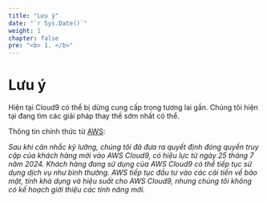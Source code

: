 ```yaml
---
title: "Lưu ý"
date: "`r Sys.Date()`"
weight: 1
chapter: false
pre: "<b> 1. </b>"
---
```


# Lưu ý

Hiện tại Cloud9 có thể bị dừng cung cấp trong tương lai gần. Chúng tôi hiện tại đang tìm các giải pháp thay thế sớm nhất có thể.

Thông tin chính thức từ [AWS](https://aws.amazon.com/blogs/devops/how-to-migrate-from-aws-cloud9-to-aws-ide-toolkits-or-aws-cloudshell/):

_Sau khi cân nhắc kỹ lưỡng, chúng tôi đã đưa ra quyết định đóng quyền truy cập của khách hàng mới vào AWS Cloud9, có hiệu lực từ ngày 25 tháng 7 năm 2024. Khách hàng đang sử dụng của AWS Cloud9 có thể tiếp tục sử dụng dịch vụ như bình thường. AWS tiếp tục đầu tư vào các cải tiến về bảo mật, tính khả dụng và hiệu suất cho AWS Cloud9, nhưng chúng tôi không có kế hoạch giới thiệu các tính năng mới._